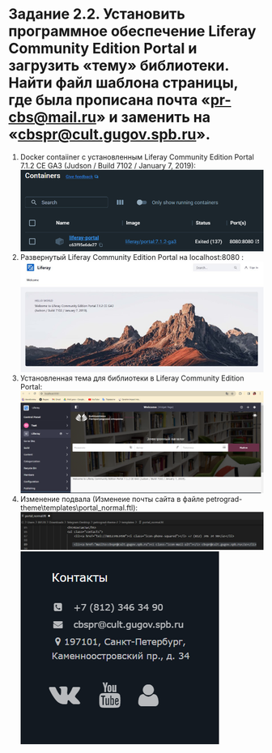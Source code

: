 # Задание 2.2. Установить программное обеспечение Liferay Community Edition Portal и загрузить «тему» библиотеки. Найти файл шаблона страницы, где была прописана почта «pr-cbs@mail.ru» и заменить на «cbspr@cult.gugov.spb.ru».
1. Docker contaiiner c установленным Liferay Community Edition Portal 7.1.2 CE GA3 (Judson / Build 7102 / January 7, 2019):  
![Картинка1](img/2.1.png)  
2. Развернутый Liferay Community Edition Portal на localhost:8080 :  
![Картинка2](img/2.2.jpg)  
3. Установленная тема для библиотеки в Liferay Community Edition Portal:  
![Картинка3](img/2.3.png)  
4. Изменение подвала (Изменеие почты сайта в файле petrograd-theme\templates\portal_normal.ftl):  
![Картинка4](img/2.4.png)  
![Картинка5](img/2.5.png)
   
